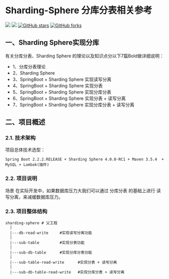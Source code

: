 # Sharding-Sphere 分库分表相关参考
[![](https://img.shields.io/badge/Author-Killah-orange.svg)](https://github.com/killahs)
[![](https://img.shields.io/badge/version-1.0.0-brightgreen.svg)](https://github.com/killahs/killah-plus-full/tree/main/wechat-pay)
[![GitHub stars](https://img.shields.io/github/stars/Killahs/killah-plus-full.svg?style=social&label=Stars)](https://github.com/killahs/killah-plus-full)
[![GitHub forks](https://img.shields.io/github/forks/Killahs/killah-plus-full.svg?style=social&label=Fork)](https://github.com/killahs/killah-plus-full)

## 一、Sharding Sphere实现分库
有关分库分表、Sharding Sphere 的理论以及知识点分以下7篇Bold做详细说明：
- 1、分库分表理论
- 2、Sharding Sphere
- 3、SpringBoot + Sharding Sphere 实现读写分离
- 4、SpringBoot + Sharding Sphere 实现分表
- 5、SpringBoot + Sharding Sphere 实现分库分表
- 6、SpringBoot + Sharding Sphere 实现分表 + 读写分离
- 7、SpringBoot + Sharding Sphere 实现分库分表 + 读写分离

## 二、项目概述
### 2.1. 技术架构
项目总体技术选型：
```
Spring Boot 2.2.2.RELEASE + Sharding Sphere 4.0.0-RC1 + Maven 3.5.4  + MySQL + Lombok(插件)
```

### 2.2. 项目说明

场景 在实际开发中，如果数据库压力大我们可以通过 分库分表 的基础上进行 读写分离，来减缓数据库压力。

### 2.3. 项目整体结构
```
sharding-sphere # 父工程
  | 
  |---db-read-write     #实现读写分离功能
  | 
  |---sub-table         #实现分表功能
  | 
  |---sub-db-table      #实现分库分表功能                         
  | 
  |---sub-table-read-write      #实现分表 + 读写分离                                        
  | 
  |---sub-db-table-read-write   #实现分库分表 + 读写分离 
```